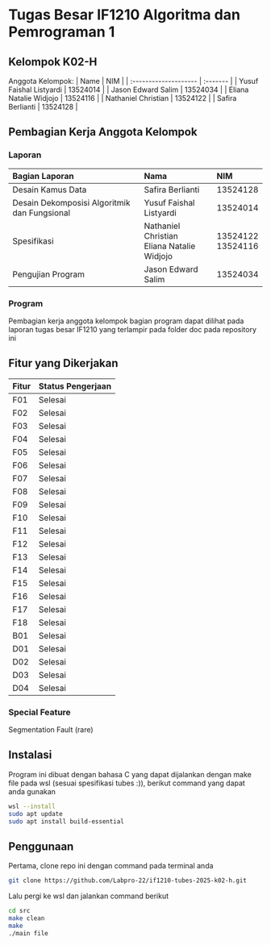 # Tugas Besar IF1210 Algoritma dan Pemrograman 1

## Kelompok K02-H
Anggota Kelompok:
| Name                  | NIM      |
| :-------------------- | :------- |
| Yusuf Faishal Listyardi | 13524014 |
| Jason Edward Salim     | 13524034 |
| Eliana Natalie Widjojo  | 13524116 |
| Nathaniel Christian   | 13524122 |
| Safira Berlianti      | 13524128 |

## Pembagian Kerja Anggota Kelompok
### Laporan
| Bagian Laporan                      | Nama                   | NIM        |
| :---------------------------------- | :--------------------- | :--------- |
| Desain Kamus Data                   | Safira Berlianti       | 13524128   |
| Desain Dekomposisi Algoritmik dan Fungsional | Yusuf Faishal Listyardi | 13524014   |
| Spesifikasi                         | Nathaniel Christian <br/> Eliana Natalie Widjojo   | 13524122 <br/> 13524116  |
| Pengujian Program                   | Jason Edward Salim     | 13524034   |

### Program
Pembagian kerja anggota kelompok bagian program dapat dilihat pada laporan tugas besar IF1210 yang terlampir pada folder doc pada repository ini

## Fitur yang Dikerjakan
| Fitur                  | Status Pengerjaan      |
| :--------------------- | :--------------------- |
| F01 | Selesai |
| F02 | Selesai |
| F03 | Selesai |
| F04 | Selesai |
| F05 | Selesai |
| F06 | Selesai |
| F07 | Selesai |
| F08 | Selesai |
| F09 | Selesai |
| F10 | Selesai |
| F11 | Selesai |
| F12 | Selesai |
| F13 | Selesai |
| F14 | Selesai |
| F15 | Selesai |
| F16 | Selesai |
| F17 | Selesai |
| F18 | Selesai |
| B01 | Selesai |
| D01 | Selesai |
| D02 | Selesai |
| D03 | Selesai |
| D04 | Selesai |

### Special Feature
Segmentation Fault (rare)

## Instalasi 
Program ini dibuat dengan bahasa C yang dapat dijalankan dengan make file pada wsl (sesuai spesifikasi tubes :)), berikut command yang dapat anda gunakan
``` bash
wsl --install
sudo apt update
sudo apt install build-essential
```

## Penggunaan
Pertama, clone repo ini dengan command pada terminal anda
``` bash
git clone https://github.com/Labpro-22/if1210-tubes-2025-k02-h.git
```
Lalu pergi ke wsl dan jalankan command berikut
``` bash
cd src
make clean
make
./main file
```

